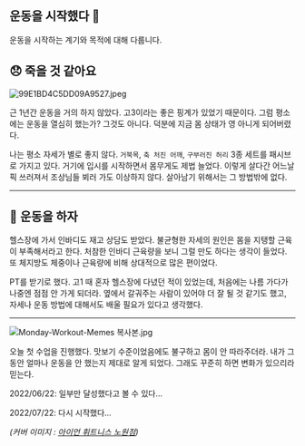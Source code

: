 ## 운동을 시작했다 🏃

운동을 시작하는 계기와 목적에 대해 다룹니다.

## 😞 죽을 것 같아요

![99E1BD4C5DD09A9527.jpeg](https://cdn.hashnode.com/res/hashnode/image/upload/v1636715160598/kG5CpN49I.jpeg)

근 1년간 운동을 거의 하지 않았다. 고3이라는 좋은 핑계가 있었기 때문이다. 그럼 평소에는 운동을 열심히 했는가? 그것도 아니다. 덕분에 지금 몸 상태가 영 아니게 되어버렸다.

나는 평소 자세가 별로 좋지 않다. ```거북목```, ```축 처진 어깨```, ```구부러진 허리``` 3종 세트를 패시브로 가지고 있다. 거기에 입시를 시작하면서 몸무게도 제법 늘었다. 이렇게 살다간 어느날 픽 쓰러져서 조상님들 뵈러 가도 이상하지 않다. 살아남기 위해서는 그 방법밖에 없다.

---

## 💪 운동을 하자

헬스장에 가서 인바디도 재고 상담도 받았다. 불균형한 자세의 원인은 몸을 지탱할 근육이 부족해서라고 한다. 처참한 인바디 근육량을 보니 그럴 만도 하다는 생각이 들었다. 또 체지방도 체중이나 근육량에 비해 상대적으로 많은 편이었다. 

PT를 받기로 했다. 고1 때 혼자 헬스장에 다녔던 적이 있었는데, 처음에는 나름 가다가 나중엔 점점 안 가게 되더라. 옆에서 갈궈주는 사람이 있어야 더 잘 될 것 같기도 했고, 자세나 운동 방법에 대해서도 배울 필요가 있다고 생각했다.

---

![Monday-Workout-Memes 복사본.jpg](https://cdn.hashnode.com/res/hashnode/image/upload/v1636716816435/kZdimaPZj.jpeg)

오늘 첫 수업을 진행했다. 맛보기 수준이었음에도 불구하고 몸이 안 따라주더라. 내가 그동안 얼마나 운동을 안 했는지 제대로 알게 되었다. 그래도 꾸준히 하면 변화가 있으리라 믿는다.

2022/06/22: 일부만 달성했다고 볼 수 있다...

2022/07/22: 다시 시작했다...

*(커버 이미지 :  [아이언 휘트니스 노원점](https://m.place.naver.com/place/1759396699/home))*